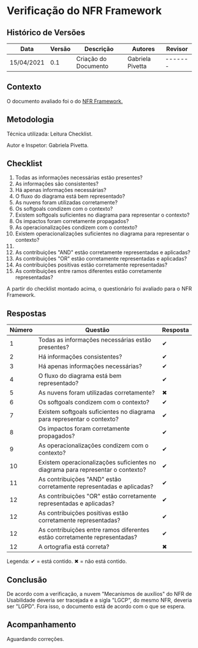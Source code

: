 # Verificação do NFR Framework
## Histórico de Versões

| Data       | Versão | Descrição            | Autores          | Revisor |
| ---------- | ------ | -------------------- | ---------------  | ------- |
| 15/04/2021 | 0.1    | Criação do Documento | Gabriela Pivetta | ------- |

## Contexto

<p align="justify">O documento avaliado foi o do <a href = "https://requisitos-de-software.github.io/2020.2-Meu-Gov.br/Modelagem_Requisitos/EspecificacaoSuplementar/" > NFR Framework. </a> </p>

## Metodologia

<p align="justify">
Técnica utilizada: Leitura Checklist.</p>
Autor e Inspetor: Gabriela Pivetta.


## Checklist

1. Todas as informações necessárias estão presentes?
2. As informações são consistentes?
3. Há apenas informações necessárias?
4. O fluxo do diagrama está bem representado?
5. As nuvens foram utilizadas corretamente?
6. Os softgoals condizem com o contexto?
7. Existem softgoals suficientes no diagrama para representar o contexto?
8. Os impactos foram corretamente propagados?
9. As operacionalizações condizem com o contexto?
10. Existem operacionalizações suficientes no diagrama para representar o contexto?
11. 
13. As contribuições "AND" estão corretamente representadas e aplicadas?
14. As contribuições "OR" estão corretamente representadas e aplicadas?
15. As contribuições positivas estão corretamente representadas?
16. As contribuições entre ramos diferentes estão corretamente representadas?

<p align="justify">A partir do checklist montado acima, o questionário foi avaliado para o NFR Framework.</p>

## Respostas

| Número | Questão                                                                    | Resposta |
| ------ | -------------------                                                        | -------- |
| 1      | Todas as informações necessárias estão presentes?                               | ✔   |
| 2      | Há informações consistentes?	                                                   | ✔   |
| 3      | Há apenas informações necessárias?	                                           | ✔   |
| 4      | O fluxo do diagrama está bem representado?	                                   | ✔   |
| 5      | As nuvens foram utilizadas corretamente?                                        | ✖   |
| 6      | Os softgoals condizem com o contexto?	                                       | ✔   |
| 7      | Existem softgoals suficientes no diagrama para representar o contexto?          | ✔   |
| 8      | Os impactos foram corretamente propagados?	                                   | ✔   |
| 9      | As operacionalizações condizem com o contexto?                                  | ✔   |
| 10     | Existem operacionalizações suficientes no diagrama para representar o contexto? | ✔   |
| 11     | As contribuições "AND" estão corretamente representadas e aplicadas?            | ✔   |
| 12     | As contribuições "OR" estão corretamente representadas e aplicadas?             | ✔   |
| 12     | As contribuições positivas estão corretamente representadas?                    | ✔   |
| 12     | As contribuições entre ramos diferentes estão corretamente representadas?       | ✔   |
| 12     | A ortografia está correta?                                                      | ✖   |

Legenda: ✔ = está contido. ✖ = não está contido.

## Conclusão

<p align="justify">De acordo com a verificação, a nuvem "Mecanismos de auxílios" do NFR de Usabilidade deveria ser tracejada e a sigla "LGCP", do mesmo NFR, deveria ser "LGPD". Fora isso, o documento está de acordo com o que se espera.</p>

## Acompanhamento

<p align="justify">Aguardando correções.</p>